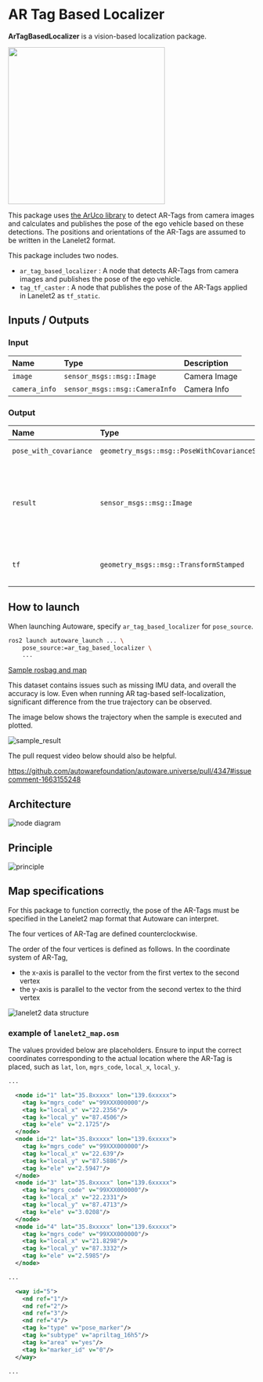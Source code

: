 # AR Tag Based Localizer

**ArTagBasedLocalizer** is a vision-based localization package.

<img src="./doc_image/ar_tag_image.png" width="320px">

This package uses [the ArUco library](https://index.ros.org/p/aruco/) to detect AR-Tags from camera images and calculates and publishes the pose of the ego vehicle based on these detections.
The positions and orientations of the AR-Tags are assumed to be written in the Lanelet2 format.

This package includes two nodes.

- `ar_tag_based_localizer` : A node that detects AR-Tags from camera images and publishes the pose of the ego vehicle.
- `tag_tf_caster` : A node that publishes the pose of the AR-Tags applied in Lanelet2 as `tf_static`.

## Inputs / Outputs

### Input

| Name          | Type                           | Description  |
| :------------ | :----------------------------- | :----------- |
| `image`       | `sensor_msgs::msg::Image`      | Camera Image |
| `camera_info` | `sensor_msgs::msg::CameraInfo` | Camera Info  |

### Output

| Name                   | Type                                            | Description                                                                               |
| :--------------------- | :---------------------------------------------- | :---------------------------------------------------------------------------------------- |
| `pose_with_covariance` | `geometry_msgs::msg::PoseWithCovarianceStamped` | Estimated Pose                                                                            |
| `result`               | `sensor_msgs::msg::Image`                       | [debug topic] Image in which marker detection results are superimposed on the input image |
| `tf`                   | `geometry_msgs::msg::TransformStamped`          | [debug topic] TF from camera to detected tag                                              |

## How to launch

When launching Autoware, specify `ar_tag_based_localizer` for `pose_source`.

```bash
ros2 launch autoware_launch ... \
    pose_source:=ar_tag_based_localizer \
    ...
```

[Sample rosbag and map](https://drive.google.com/file/d/1wiCQjyjRnYbb0dg8G6mRecdSGh8tv3zR/view)

This dataset contains issues such as missing IMU data, and overall the accuracy is low. Even when running AR tag-based self-localization, significant difference from the true trajectory can be observed.

The image below shows the trajectory when the sample is executed and plotted.

![sample_result](./doc_image/sample_result.png)

The pull request video below should also be helpful.

<https://github.com/autowarefoundation/autoware.universe/pull/4347#issuecomment-1663155248>

## Architecture

![node diagram](./doc_image/node_diagram.drawio.svg)

## Principle

![principle](./doc_image/principle.png)

## Map specifications

For this package to function correctly, the pose of the AR-Tags must be specified in the Lanelet2 map format that Autoware can interpret.

The four vertices of AR-Tag are defined counterclockwise.

The order of the four vertices is defined as follows. In the coordinate system of AR-Tag,

- the x-axis is parallel to the vector from the first vertex to the second vertex
- the y-axis is parallel to the vector from the second vertex to the third vertex

![lanelet2 data structure](./doc_image/lanelet2_data_structure.drawio.svg)

### example of `lanelet2_map.osm`

The values provided below are placeholders.
Ensure to input the correct coordinates corresponding to the actual location where the AR-Tag is placed, such as `lat`, `lon`, `mgrs_code`, `local_x`, `local_y`.

```xml
...

  <node id="1" lat="35.8xxxxx" lon="139.6xxxxx">
    <tag k="mgrs_code" v="99XXX000000"/>
    <tag k="local_x" v="22.2356"/>
    <tag k="local_y" v="87.4506"/>
    <tag k="ele" v="2.1725"/>
  </node>
  <node id="2" lat="35.8xxxxx" lon="139.6xxxxx">
    <tag k="mgrs_code" v="99XXX000000"/>
    <tag k="local_x" v="22.639"/>
    <tag k="local_y" v="87.5886"/>
    <tag k="ele" v="2.5947"/>
  </node>
  <node id="3" lat="35.8xxxxx" lon="139.6xxxxx">
    <tag k="mgrs_code" v="99XXX000000"/>
    <tag k="local_x" v="22.2331"/>
    <tag k="local_y" v="87.4713"/>
    <tag k="ele" v="3.0208"/>
  </node>
  <node id="4" lat="35.8xxxxx" lon="139.6xxxxx">
    <tag k="mgrs_code" v="99XXX000000"/>
    <tag k="local_x" v="21.8298"/>
    <tag k="local_y" v="87.3332"/>
    <tag k="ele" v="2.5985"/>
  </node>

...

  <way id="5">
    <nd ref="1"/>
    <nd ref="2"/>
    <nd ref="3"/>
    <nd ref="4"/>
    <tag k="type" v="pose_marker"/>
    <tag k="subtype" v="apriltag_16h5"/>
    <tag k="area" v="yes"/>
    <tag k="marker_id" v="0"/>
  </way>

...

```
